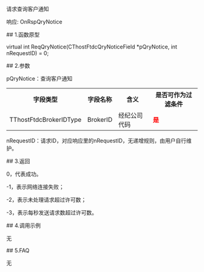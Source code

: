 <p>请求查询客户通知</p>
<p>响应: OnRspQryNotice</p>
<span class="anchor" id="4802db17-dd54-4121-a603-a261f462dce0"></span>
## 1.函数原型
<p>virtual int ReqQryNotice(CThostFtdcQryNoticeField *pQryNotice, int nRequestID) = 0;</p>
<span class="anchor" id="62629f2d-887d-4e13-9a19-a62574df7fba"></span>
## 2.参数
<p>pQryNotice：查询客户通知</p>
<table><tr><th style="TEXT-ALIGN: center;">字段类型</th><th style="TEXT-ALIGN: center;">字段名称</th><th style="TEXT-ALIGN: center;">含义</th><th style="TEXT-ALIGN: center;">是否可作为过滤条件</th></tr><tr><td style="TEXT-ALIGN: left;">TThostFtdcBrokerIDType</td>
<td style="TEXT-ALIGN: left;">BrokerID</td>
<td style="TEXT-ALIGN: left;">经纪公司代码</td>
<td style="TEXT-ALIGN: left;"><strong><font color="#FF0000">是</font></strong></td>
</tr>
</table>
<p>nRequestID：请求ID，对应响应里的nRequestID，无递增规则，由用户自行维护。</p>
<span class="anchor" id="bd428318-67a2-4f13-aca0-c15c77763faa"></span>
## 3.返回
<p>0，代表成功。</p>
<p>-1，表示网络连接失败；</p>
<p>-2，表示未处理请求超过许可数；</p>
<p>-3，表示每秒发送请求数超过许可数。</p>
<span class="anchor" id="1be642bc-98be-4070-82ef-22c69694b484"></span>
## 4.调用示例
<p>无</p>
<span class="anchor" id="c1aba640-0322-4946-b604-0b3cf9589ee1"></span>
## 5.FAQ
<p>无</p>
